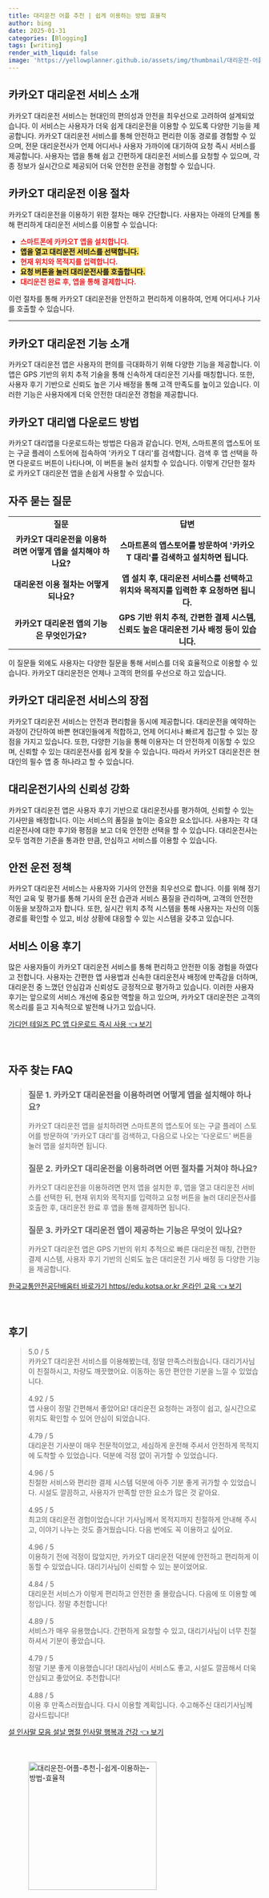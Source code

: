 ```yaml
---
title: 대리운전 어플 추천 | 쉽게 이용하는 방법 효율적
author: bing
date: 2025-01-31
categories: [Blogging]
tags: [writing]
render_with_liquid: false
image: 'https://yellowplanner.github.io/assets/img/thumbnail/대리운전-어플-추천-|-쉽게-이용하는-방법-효율적.webp'
---
```



<h2 id='카카오T_대리운전_서비스_소개'>카카오T 대리운전 서비스 소개</h2>

<p>카카오T 대리운전 서비스는 현대인의 편의성과 안전을 최우선으로 고려하여 설계되었습니다. 이 서비스는 사용자가 더욱 쉽게 대리운전을 이용할 수 있도록 다양한 기능을 제공합니다. 카카오T 대리운전 서비스를 통해 안전하고 편리한 이동 경로를 경험할 수 있으며, 전문 대리운전사가 언제 어디서나 사용자 가까이에 대기하여 요청 즉시 서비스를 제공합니다. 사용자는 앱을 통해 쉽고 간편하게 대리운전 서비스를 요청할 수 있으며, 각종 정보가 실시간으로 제공되어 더욱 안전한 운전을 경험할 수 있습니다.</p>

<h2 id='이용_절차'>카카오T 대리운전 이용 절차</h2>

<p>카카오T 대리운전을 이용하기 위한 절차는 매우 간단합니다. 사용자는 아래의 단계를 통해 편리하게 대리운전 서비스를 이용할 수 있습니다:</p>

<ul>
    <li><b><span style="color: #ee2323;">스마트폰에 카카오T 앱을 설치합니다.</span></b></li>
    <li><b><span style="background-color: #ffe066;">앱을 열고 대리운전 서비스를 선택합니다.</span></b></li>
    <li><b><span style="color: #ee2323;">현재 위치와 목적지를 입력합니다.</span></b></li>
    <li><b><span style="background-color: #ffe066;">요청 버튼을 눌러 대리운전사를 호출합니다.</span></b></li>
    <li><b><span style="color: #ee2323;">대리운전 완료 후, 앱을 통해 결제합니다.</span></b></li>
</ul>

<p>이런 절차를 통해 카카오T 대리운전을 안전하고 편리하게 이용하여, 언제 어디서나 기사를 호출할 수 있습니다.</p>

<hr />

<h2 id='기능_소개'>카카오T 대리운전 기능 소개</h2>

<p>카카오T 대리운전 앱은 사용자의 편의를 극대화하기 위해 다양한 기능을 제공합니다. 이 앱은 GPS 기반의 위치 추적 기술을 통해 신속하게 대리운전 기사를 매칭합니다. 또한, 사용자 후기 기반으로 신뢰도 높은 기사 배정을 통해 고객 만족도를 높이고 있습니다. 이러한 기능은 사용자에게 더욱 안전한 대리운전 경험을 제공합니다.</p>

<h2 id='앱_다운로드_방법'>카카오T 대리앱 다운로드 방법</h2>

<p>카카오T 대리앱을 다운로드하는 방법은 다음과 같습니다. 먼저, 스마트폰의 앱스토어 또는 구글 플레이 스토어에 접속하여 '카카오 T 대리'를 검색합니다. 검색 후 앱 선택을 하면 다운로드 버튼이 나타나며, 이 버튼을 눌러 설치할 수 있습니다. 이렇게 간단한 절차로 카카오T 대리운전 앱을 손쉽게 사용할 수 있습니다.</p>

<h2 id='자주_묻는_질문'>자주 묻는 질문</h2>

<table>
    <tr>
        <td style="text-align: center; height: 17px;"><b>질문</b></td>
        <td style="text-align: center; height: 17px;"><b>답변</b></td>
    </tr>
    <tr>
        <td style="text-align: center; height: 17px;"><b>카카오T 대리운전을 이용하려면 어떻게 앱을 설치해야 하나요?</b></td>
        <td style="text-align: center; height: 17px;"><b>스마트폰의 앱스토어를 방문하여 '카카오T 대리'를 검색하고 설치하면 됩니다.</b></td>
    </tr>
    <tr>
        <td style="text-align: center; height: 17px;"><b>대리운전 이용 절차는 어떻게 되나요?</b></td>
        <td style="text-align: center; height: 17px;"><b>앱 설치 후, 대리운전 서비스를 선택하고 위치와 목적지를 입력한 후 요청하면 됩니다.</b></td>
    </tr>
    <tr>
        <td style="text-align: center; height: 17px;"><b>카카오T 대리운전 앱의 기능은 무엇인가요?</b></td>
        <td style="text-align: center; height: 17px;"><b>GPS 기반 위치 추적, 간편한 결제 시스템, 신뢰도 높은 대리운전 기사 배정 등이 있습니다.</b></td>
    </tr>
</table>

<p>이 질문들 외에도 사용자는 다양한 질문을 통해 서비스를 더욱 효율적으로 이용할 수 있습니다. 카카오T 대리운전은 언제나 고객의 편의를 우선으로 하고 있습니다.</p>

<h2 id='결론'>카카오T 대리운전 서비스의 장점</h2>

<p>카카오T 대리운전 서비스는 안전과 편리함을 동시에 제공합니다. 대리운전을 예약하는 과정이 간단하여 바쁜 현대인들에게 적합하고, 언제 어디서나 빠르게 접근할 수 있는 장점을 가지고 있습니다. 또한, 다양한 기능을 통해 이용자는 더 안전하게 이동할 수 있으며, 신뢰할 수 있는 대리운전사를 쉽게 찾을 수 있습니다. 따라서 카카오T 대리운전은 현대인의 필수 앱 중 하나라고 할 수 있습니다.</p>

<h2 id='운전_기사_신뢰성'>대리운전기사의 신뢰성 강화</h2>

<p>카카오T 대리운전 앱은 사용자 후기 기반으로 대리운전사를 평가하여, 신뢰할 수 있는 기사만을 배정합니다. 이는 서비스의 품질을 높이는 중요한 요소입니다. 사용자는 각 대리운전사에 대한 후기와 평점을 보고 더욱 안전한 선택을 할 수 있습니다. 대리운전사는 모두 엄격한 기준을 통과한 만큼, 안심하고 서비스를 이용할 수 있습니다.</p>

<h2 id='안전_운전_정책'>안전 운전 정책</h2>

<p>카카오T 대리운전 서비스는 사용자와 기사의 안전을 최우선으로 합니다. 이를 위해 정기적인 교육 및 평가를 통해 기사의 운전 습관과 서비스 품질을 관리하며, 고객의 안전한 이동을 보장하고자 합니다. 또한, 실시간 위치 추적 시스템을 통해 사용자는 자신의 이동 경로를 확인할 수 있고, 비상 상황에 대응할 수 있는 시스템을 갖추고 있습니다.</p>

<h2 id='서비스_이용_후기'>서비스 이용 후기</h2>

<p>많은 사용자들이 카카오T 대리운전 서비스를 통해 편리하고 안전한 이동 경험을 하였다고 전합니다. 사용자는 간편한 앱 사용법과 신속한 대리운전사 배정에 만족감을 더하며, 대리운전 중 느꼈던 안심감과 신뢰성도 긍정적으로 평가하고 있습니다. 이러한 사용자 후기는 앞으로의 서비스 개선에 중요한 역할을 하고 있으며, 카카오T 대리운전은 고객의 목소리를 듣고 지속적으로 발전해 나가고 있습니다.</p>


<p><a class="click-button" title="가디언 테일즈 PC 앱 다운로드 즉시 사용" href="https://yellowplanner.github.io/posts/%EA%B0%80%EB%94%94%EC%96%B8-%ED%85%8C%EC%9D%BC%EC%A6%88-PC-%EC%95%B1-%EB%8B%A4%EC%9A%B4%EB%A1%9C%EB%93%9C-%EC%A6%89%EC%8B%9C-%EC%82%AC%EC%9A%A9/" rel="dofollow">가디언 테일즈 PC 앱 다운로드 즉시 사용 👈 보기</a></p><br>
<h2 id='자주_찾는_FAQ'>자주 찾는 FAQ</h2>
<div itemscope="" itemtype="https://schema.org/FAQPage"> 
<blockquote> 
<div itemscope="" itemprop="mainEntity" itemtype="https://schema.org/Question"> 
<h3 itemprop="name">질문 1. 카카오T 대리운전을 이용하려면 어떻게 앱을 설치해야 하나요?</h3> 
<div itemscope="" itemprop="acceptedAnswer" itemtype="https://schema.org/Answer"> 
<span itemprop="text"> <p>카카오T 대리운전 앱을 설치하려면 스마트폰의 앱스토어 또는 구글 플레이 스토어를 방문하여 '카카오T 대리'를 검색하고, 다음으로 나오는 '다운로드' 버튼을 눌러 앱을 설치하면 됩니다.</p> </span> 
</div> 
</div> 
<div itemscope="" itemprop="mainEntity" itemtype="https://schema.org/Question"> 
<h3 itemprop="name">질문 2. 카카오T 대리운전을 이용하려면 어떤 절차를 거쳐야 하나요?</h3> 
<div itemscope="" itemprop="acceptedAnswer" itemtype="https://schema.org/Answer"> 
<span itemprop="text"> <p>카카오T 대리운전을 이용하려면 먼저 앱을 설치한 후, 앱을 열고 대리운전 서비스를 선택한 뒤, 현재 위치와 목적지를 입력하고 요청 버튼을 눌러 대리운전사를 호출한 후, 대리운전 완료 후 앱을 통해 결제하면 됩니다.</p> </span> 
</div> 
</div> 
<div itemscope="" itemprop="mainEntity" itemtype="https://schema.org/Question"> 
<h3 itemprop="name">질문 3. 카카오T 대리운전 앱이 제공하는 기능은 무엇이 있나요?</h3> 
<div itemscope="" itemprop="acceptedAnswer" itemtype="https://schema.org/Answer"> 
<span itemprop="text"> <p>카카오T 대리운전 앱은 GPS 기반의 위치 추적으로 빠른 대리운전 매칭, 간편한 결제 시스템, 사용자 후기 기반의 신뢰도 높은 대리운전 기사 배정 등 다양한 기능을 제공합니다.</p> </span> 
</div> 
</div> 
</blockquote> 
</div>
<p><a class="click-button" title="한국교통안전공단배움터 바로가기 https//edu.kotsa.or.kr 온라인 교육" href="https://yellowplanner.github.io/posts/%ED%95%9C%EA%B5%AD%EA%B5%90%ED%86%B5%EC%95%88%EC%A0%84%EA%B3%B5%EB%8B%A8%EB%B0%B0%EC%9B%80%ED%84%B0-%EB%B0%94%EB%A1%9C%EA%B0%80%EA%B8%B0-httpsedu.kotsa.or.kr-%EC%98%A8%EB%9D%BC%EC%9D%B8-%EA%B5%90%EC%9C%A1/" rel="dofollow">한국교통안전공단배움터 바로가기 https//edu.kotsa.or.kr 온라인 교육 👈 보기</a></p><br>
<h2 id='후기'>후기</h2>
<div itemscope itemtype="https://schema.org/Product">
  <blockquote>
  <div itemprop="review" itemscope itemtype="https://schema.org/Review">
      <div itemprop="reviewRating" itemscope itemtype="https://schema.org/Rating"> <span itemprop="ratingValue">5.0</span> / <span itemprop="bestRating">5</span> </div>
      <span itemprop="reviewBody">카카오T 대리운전 서비스를 이용해봤는데, 정말 만족스러웠습니다. 대리기사님이 친절하시고, 차량도 깨끗했어요. 이동하는 동안 편안한 기분을 느낄 수 있었습니다.</span>
  </div>
  <br>
  <div itemprop="review" itemscope itemtype="https://schema.org/Review">
      <div itemprop="reviewRating" itemscope itemtype="https://schema.org/Rating"> <span itemprop="ratingValue">4.92</span> / <span itemprop="bestRating">5</span> </div>
      <span itemprop="reviewBody">앱 사용이 정말 간편해서 좋았어요! 대리운전 요청하는 과정이 쉽고, 실시간으로 위치도 확인할 수 있어 안심이 되었습니다.</span>
  </div>
  <br>
  <div itemprop="review" itemscope itemtype="https://schema.org/Review">
      <div itemprop="reviewRating" itemscope itemtype="https://schema.org/Rating"> <span itemprop="ratingValue">4.79</span> / <span itemprop="bestRating">5</span> </div>
      <span itemprop="reviewBody">대리운전 기사분이 매우 전문적이었고, 세심하게 운전해 주셔서 안전하게 목적지에 도착할 수 있었습니다. 덕분에 걱정 없이 귀가할 수 있었습니다.</span>
  </div>
  <br>
  <div itemprop="review" itemscope itemtype="https://schema.org/Review">
      <div itemprop="reviewRating" itemscope itemtype="https://schema.org/Rating"> <span itemprop="ratingValue">4.96</span> / <span itemprop="bestRating">5</span> </div>
      <span itemprop="reviewBody">친절한 서비스와 편리한 결제 시스템 덕분에 아주 기분 좋게 귀가할 수 있었습니다. 시설도 깔끔하고, 사용자가 만족할 만한 요소가 많은 것 같아요.</span>
  </div>
  <br>
  <div itemprop="review" itemscope itemtype="https://schema.org/Review">
      <div itemprop="reviewRating" itemscope itemtype="https://schema.org/Rating"> <span itemprop="ratingValue">4.95</span> / <span itemprop="bestRating">5</span> </div>
      <span itemprop="reviewBody">최고의 대리운전 경험이었습니다! 기사님께서 목적지까지 친절하게 안내해 주시고, 이야기 나누는 것도 즐거웠습니다. 다음 번에도 꼭 이용하고 싶어요.</span>
  </div>
  <br>
  <div itemprop="review" itemscope itemtype="https://schema.org/Review">
      <div itemprop="reviewRating" itemscope itemtype="https://schema.org/Rating"> <span itemprop="ratingValue">4.96</span> / <span itemprop="bestRating">5</span> </div>
      <span itemprop="reviewBody">이용하기 전에 걱정이 많았지만, 카카오T 대리운전 덕분에 안전하고 편리하게 이동할 수 있었습니다. 대리기사님이 신뢰할 수 있는 분이었어요.</span>
  </div>
  <br>
  <div itemprop="review" itemscope itemtype="https://schema.org/Review">
      <div itemprop="reviewRating" itemscope itemtype="https://schema.org/Rating"> <span itemprop="ratingValue">4.84</span> / <span itemprop="bestRating">5</span> </div>
      <span itemprop="reviewBody">대리운전 서비스가 이렇게 편리하고 안전한 줄 몰랐습니다. 다음에 또 이용할 예정입니다. 정말 추천합니다!</span>
  </div>
  <br>
  <div itemprop="review" itemscope itemtype="https://schema.org/Review">
      <div itemprop="reviewRating" itemscope itemtype="https://schema.org/Rating"> <span itemprop="ratingValue">4.89</span> / <span itemprop="bestRating">5</span> </div>
      <span itemprop="reviewBody">서비스가 매우 유용했습니다. 간편하게 요청할 수 있고, 대리기사님이 너무 친절하셔서 기분이 좋았습니다.</span>
  </div>
  <br>
  <div itemprop="review" itemscope itemtype="https://schema.org/Review">
      <div itemprop="reviewRating" itemscope itemtype="https://schema.org/Rating"> <span itemprop="ratingValue">4.79</span> / <span itemprop="bestRating">5</span> </div>
      <span itemprop="reviewBody">정말 기분 좋게 이용했습니다! 대리사님이 서비스도 좋고, 시설도 깔끔해서 더욱 안심되고 좋았어요. 추천합니다!</span>
  </div>
  <br>
  <div itemprop="review" itemscope itemtype="https://schema.org/Review">
      <div itemprop="reviewRating" itemscope itemtype="https://schema.org/Rating"> <span itemprop="ratingValue">4.88</span> / <span itemprop="bestRating">5</span> </div>
      <span itemprop="reviewBody">이용 후 만족스러웠습니다. 다시 이용할 계획입니다. 수고해주신 대리기사님께 감사드립니다!</span>
  </div>
  </blockquote>
</div>
<p><a class="click-button" title="설 인사말 모음 설날 명절 인사말 행복과 건강" href="https://yellowplanner.github.io/posts/%EC%84%A4-%EC%9D%B8%EC%82%AC%EB%A7%90-%EB%AA%A8%EC%9D%8C-%EC%84%A4%EB%82%A0-%EB%AA%85%EC%A0%88-%EC%9D%B8%EC%82%AC%EB%A7%90-%ED%96%89%EB%B3%B5%EA%B3%BC-%EA%B1%B4%EA%B0%95/" rel="dofollow">설 인사말 모음 설날 명절 인사말 행복과 건강 👈 보기</a></p><br>
<figure class="image"><img src="https://yellowplanner.github.io/assets/img/thumbnail/대리운전-어플-추천-|-쉽게-이용하는-방법-효율적.webp" alt="대리운전-어플-추천-|-쉽게-이용하는-방법-효율적" width="256" height="256"></figure>